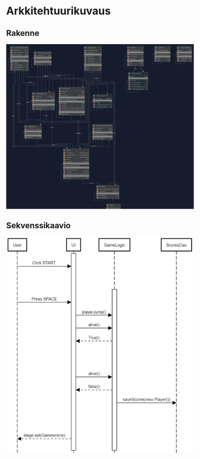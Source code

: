 # Arkkitehtuurikuvaus

## Rakenne

![alt text](https://raw.githubusercontent.com/D3lux3/ot-harjoitustyo/master/documentation/kaavio.png "UML luonnos.")



## Sekvenssikaavio
![alt text](https://raw.githubusercontent.com/D3lux3/ot-harjoitustyo/master/documentation/sekvenssi.png "Sekvenssikaavio")
